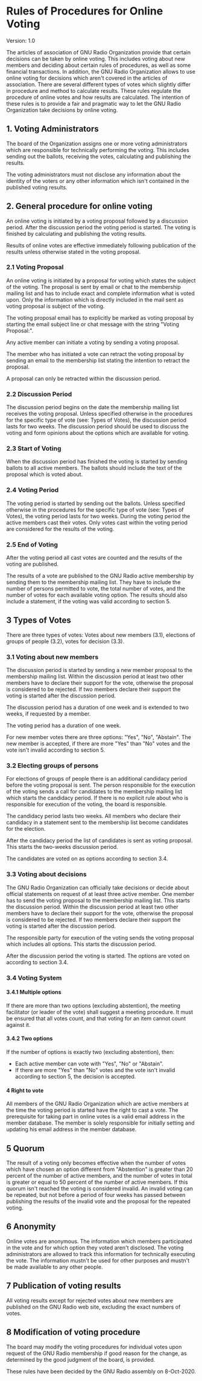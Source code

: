 # Rules of Procedures for Online Voting

Version: 1.0

The articles of association of GNU Radio Organization provide that certain
decisions can be taken by online voting. This includes voting about new members
and deciding about certain rules of procedures, as well as some financial
transactions.
In addition, the GNU Radio Organization allows to use online voting for
decisions which aren't covered in the articles of association. There are several
different types of votes which slightly differ in procedure and method to
calculate results. These rules regulate the procedure of online votes and how
results are calculated. The intention of these rules is to provide a fair and
pragmatic way to let the GNU Radio Organization take decisions by online voting.


## 1. Voting Administrators

The board of the Organization assigns one or more voting administrators which
are responsible for technically performing the voting. This includes sending out
the ballots, receiving the votes, calculating and publishing the results.

The voting administrators must not disclose any information about the identity
of the voters or any other information which isn't contained in the published
voting results.

## 2. General procedure for online voting

An online voting is initiated by a voting proposal followed by a discussion
period. After the discussion period the voting period is started. The voting is
finished by calculating and publishing the voting results.

Results of online votes are effective immediately following publication of the
results unless otherwise stated in the voting proposal.

### 2.1 Voting Proposal

An online voting is initiated by a proposal for voting which states the subject
of the voting. The proposal is sent by email or chat to the membership mailing
list and has to include exact and complete information what is voted upon. Only
the information which is directly included in the mail sent as voting proposal
is subject of the voting.

The voting proposal email has to explicitly be marked as voting proposal by
starting the email subject line or chat message with the string
"Voting Proposal:".

Any active member can initiate a voting by sending a voting proposal.

The member who has initiated a vote can retract the voting proposal by sending
an email to the membership list stating the intention to retract the proposal.

A proposal can only be retracted within the discussion period.

### 2.2 Discussion Period

The discussion period begins on the date the membership mailing list receives
the voting proposal. Unless specified otherwise in the procedures for the
specific type of vote (see: Types of Votes), the discussion period lasts for two
weeks. The discussion period should be used to discuss the voting and form
opinions about the options which are available for voting.

### 2.3 Start of Voting

When the discussion period has finished the voting is started by sending ballots
to all active members. The ballots should include the text of the proposal which
is voted about.

### 2.4 Voting Period

The voting period is started by sending out the ballots. Unless specified
otherwise in the procedures for the specific type of vote (see: Types of Votes),
the voting period lasts for two weeks. During the voting period the active
members cast their votes. Only votes cast within the voting period are
considered for the results of the voting.

### 2.5 End of Voting

After the voting period all cast votes are counted and the results of the voting
are published.

The results of a vote are published to the GNU Radio active membership by
sending them to the membership mailing list. They have to include the number of
persons permitted to vote, the total number of votes, and the number of votes
for each available voting option. The results should also include a statement,
if the voting was valid according to section 5.

## 3 Types of Votes

There are three types of votes: Votes about new members (3.1), elections of
groups of people (3.2), votes for decision (3.3).

### 3.1 Voting about new members

The discussion period is started by sending a new member proposal to the
membership mailing list. Within the discussion period at least two other members
have to declare their support for the vote, otherwise the proposal is considered
to be rejected. If two members declare their support the voting is started after
the discussion period.

The discussion period has a duration of one week and is extended to two weeks,
if requested by a member.

The voting period has a duration of one week.

For new member votes there are three options: "Yes", "No", "Abstain". The new
member is accepted, if there are more "Yes" than "No" votes and the vote isn't
invalid according to section 5.


### 3.2 Electing groups of persons

For elections of groups of people there is an additional candidacy period before
the voting proposal is sent. The person responsible for the execution of the
voting sends a call for candidates to the membership mailing list which starts
the candidacy period. If there is no explicit rule about who is responsible for
execution of the voting, the board is responsible.

The candidacy period lasts two weeks. All members who declare their candidacy in
a statement sent to the membership list become candidates for the election.

After the candidacy period the list of candidates is sent as voting proposal.
This starts the two-weeks discussion period.

The candidates are voted on as options according to section 3.4.

### 3.3 Voting about decisions

The GNU Radio Organization can officially take decisions or decide about
official statements on request of at least three active member. One member has
to send the voting proposal to the membership mailing list. This starts the
discussion period. Within the discussion period at least two other members have
to declare their support for the vote, otherwise the proposal is considered to
be rejected. If two members declare their support the voting is started after
the discussion period.

The responsible party for execution of the voting sends the voting proposal
which includes all options. This starts the discussion period.

After the discussion period the voting is started. The options are voted on
according to section 3.4.

### 3.4 Voting System

#### 3.4.1 Multiple options

If there are more than two options (excluding abstention), the meeting
facilitator (or leader of the vote) shall suggest a meeting procedure. It must
be ensured that all votes count, and that voting for an item cannot count against
it.

#### 3.4.2 Two options

If the number of options is exactly two (excluding abstention), then:

* Each active member can vote with "Yes", "No" or "Abstain".
* If there are more "Yes" than "No" votes and the vote isn't invalid according
  to section 5, the decision is accepted.

#### 4 Right to vote

All members of the GNU Radio Organization which are active members at the time
the voting period is started have the right to cast a vote. The prerequisite for
taking part in online votes is a valid email address in the member database. The
member is solely responsible for initially setting and updating his email
address in the member database.

## 5 Quorum

The result of a voting only becomes effective when the number of votes which
have chosen an option different from "Abstention" is greater than 20 percent of
the number of active members, and the number of votes in total is greater or
equal to 50 percent of the number of active members. If this quorum isn't
reached the voting is considered invalid. An invalid voting can be repeated, but
not before a period of four weeks has passed between publishing the results of
the invalid vote and the proposal for the repeated voting.

## 6 Anonymity

Online votes are anonymous. The information which members participated in the
vote and for which option they voted aren't disclosed. The voting administrators
are allowed to track this information for technically executing the vote. The
information mustn't be used for other purposes and mustn't be made available to
any other people.

## 7 Publication of voting results

All voting results except for rejected votes about new members are published on
the GNU Radio web site, excluding the exact numbers of votes.

## 8 Modification of voting procedure

The board may modify the voting procedures for individual votes upon request of
the GNU Radio membership if good reason for the change, as determined by the
good judgment of the board, is provided.


These rules have been decided by the GNU Radio assembly on 8-Oct-2020.
